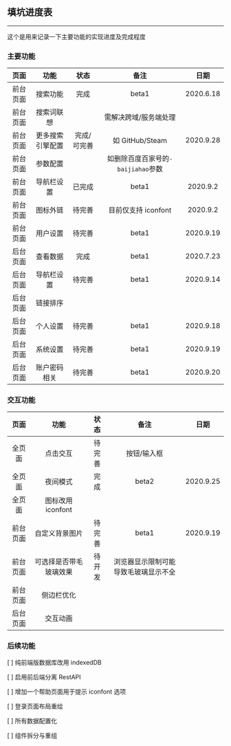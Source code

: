 ## 填坑进度表

---

这个是用来记录一下主要功能的实现进度及完成程度

### 主要功能

|   页面   |       功能       |    状态     |                备注                |   日期    |
| :------: | :--------------: | :---------: | :--------------------------------: | :-------: |
| 前台页面 |     搜索功能     |    完成     |               beta1                | 2020.6.18 |
| 前台页面 |    搜索词联想    |             |       需解决跨域/服务端处理        |
| 前台页面 | 更多搜索引擎配置 | 完成/可完善 |          如 GitHub/Steam           | 2020.9.28 |
| 前台页面 |     参数配置     |             | 如删除百度百家号的`-baijiahao`参数 |
| 前台页面 |    导航栏设置    |   已完成    |               beta1                | 2020.9.2  |
| 前台页面 |     图标外链     |   待完善    |        目前仅支持 iconfont         | 2020.9.2  |
| 前台页面 |     用户设置     |   待完善    |               beta1                | 2020.9.19 |
| 后台页面 |     查看数据     |    完成     |               beta1                | 2020.7.23 |
| 后台页面 |    导航栏设置    |   待完善    |               beta1                | 2020.9.14 |
| 后台页面 |     链接排序     |             |                                    |
| 后台页面 |     个人设置     |   待完善    |               beta1                | 2020.9.18 |
| 后台页面 |     系统设置     |   待完善    |               beta1                | 2020.9.19 |
| 后台页面 |   账户密码相关   |   待完善    |               beta1                | 2020.9.20 |

### 交互功能

|   页面   |          功能          |  状态  |                 备注                 |   日期    |
| :------: | :--------------------: | :----: | :----------------------------------: | :-------: |
|  全页面  |        点击交互        | 待完善 |             按钮/输入框              |
|  全页面  |        夜间模式        |  完成  |                beta2                 | 2020.9.25 |
|  全页面  |   图标改用 iconfont    |        |                                      |
| 前台页面 |     自定义背景图片     | 待完善 |                beta1                 | 2020.9.19 |
| 前台页面 | 可选择是否带毛玻璃效果 | 待开发 | 浏览器显示限制可能导致毛玻璃显示不全 |
| 前台页面 |       侧边栏优化       |        |                                      |
| 后台页面 |        交互动画        |        |                                      |

### 后续功能

[ ] 纯前端版数据库改用 indexedDB

[ ] 启用前后端分离 RestAPI

[ ] 增加一个帮助页面用于提示 iconfont 选项

[ ] 登录页面布局重绘

[ ] 所有数据配置化

[ ] 组件拆分与重组
